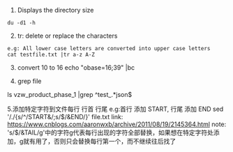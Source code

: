 
1. Displays the directory size
```
du -d1 -h
```
2. tr: delete or replace the characters
```
e.g: All lower case letters are converted into upper case letters
cat testfile.txt |tr a-z A-Z 

```

3. convert 10 to 16
echo "obase=16;39" |bc


4. grep file

ls vzw_product_phase_1 |grep ^test_.*json$

5.添加特定字符到文件每行 行首 行尾
e.g:首行 添加 START, 行尾 添加 END
sed '/./{s/^/START&/;s/$/&END/}' file.txt 
link: https://www.cnblogs.com/aaronwxb/archive/2011/08/19/2145364.html
note: 's/$/&TAIL/g'中的字符g代表每行出现的字符全部替换，如果想在特定字符处添加，g就有用了，否则只会替换每行第一个，而不继续往后找了


